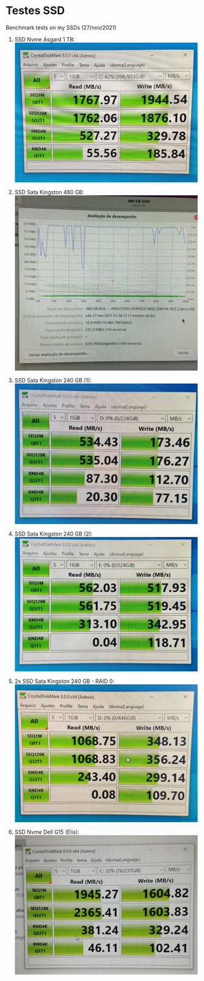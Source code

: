# Testes SSD

Benchmark tests on my SSDs (27/nov/2021)

1. SSD Nvme Asgard 1 TB:
![SSD Nvme 1TB](/docs/images/ssd-nvme-1tb.jpeg)

2. SSD Sata Kingston 480 GB:
![SSD Sata 480GB](/docs/images/ssd-kingston-480gb.jpeg)

3. SSD Sata Kingston 240 GB (1):
![SSD Sata 240GB (1)](/docs/images/ssd-kingston-240gb-a.jpeg)

4. SSD Sata Kingston 240 GB (2):
![SSD Sata 240GB (2)](/docs/images/ssd-kingston-240gb-b.jpeg)

5. 2x SSD Sata Kingston 240 GB - RAID 0:
![SSD Sata Raid 0](/docs/images/2x-ssd-kingston-240gb-raid0.jpeg)

6. SSD Nvme Dell G15 (Elis):
![SSD Nvme Dell G15](/docs/images/nvme-dell-g15.jpeg)
